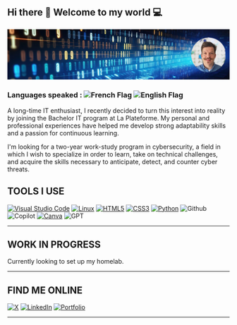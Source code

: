## Hi there 👋 Welcome to my world 💻

![imgfond](imagesread/fond.png)
### Languages speaked : <img src="https://upload.wikimedia.org/wikipedia/en/c/c3/Flag_of_France.svg" alt="French Flag" width="20"/> <img src="https://upload.wikimedia.org/wikipedia/en/a/ae/Flag_of_the_United_Kingdom.svg" alt="English Flag" width="20"/>

A long-time IT enthusiast, I recently decided to turn this interest into reality by joining the Bachelor IT program at La Plateforme. My personal and professional experiences have helped me develop strong adaptability skills and a passion for continuous learning.


I'm looking for a two-year work-study program in cybersecurity, a field in which I wish to specialize in order to learn, take on technical challenges, and acquire the skills necessary to anticipate, detect, and counter cyber threats.



## TOOLS I USE
[![Visual Studio Code](https://img.shields.io/badge/Visual%20Studio%20Code-007ACC?style=for-the-badge&logo=visual-studio-code&logoColor=white)](https://code.visualstudio.com/)
[![Linux](https://img.shields.io/badge/Linux-FCC624?style=for-the-badge&logo=linux&logoColor=black)](https://www.linux.org/)
[![HTML5](https://img.shields.io/badge/HTML5-E34F26?style=for-the-badge&logo=html5&logoColor=white)](https://developer.mozilla.org/en-US/docs/Web/Guide/HTML/HTML5)
[![CSS3](https://img.shields.io/badge/CSS3-1572B6?style=for-the-badge&logo=css3&logoColor=white)](https://developer.mozilla.org/en-US/docs/Web/CSS)
[![Python](https://img.shields.io/badge/Python-FFD43B?style=for-the-badge&logo=python&logoColor=blue)](https://www.python.org/)
![Github](https://img.shields.io/badge/GitHub-100000?style=for-the-badge&logo=github&logoColor=white)
![Copilot](https://img.shields.io/badge/github%20copilot-000000?style=for-the-badge&logo=githubcopilot&logoColor=white)
[![Canva](https://img.shields.io/badge/Canva-%2300C4CC.svg?&style=for-the-badge&logo=Canva&logoColor=white)](https://www.canva.com/)
![GPT](https://img.shields.io/badge/ChatGPT-74aa9c?style=for-the-badge&logo=openai&logoColor=white)

---
## WORK IN PROGRESS  

Currently looking to set up my homelab.



---

## FIND ME ONLINE
[![X](https://img.shields.io/badge/X-%23000000.svg?style=for-the-badge&logo=X&logoColor=white)](https://x.com/valtuco?t=BzKD3D_xw1yBNU1bJkjvIg&s=03)
[![LinkedIn](https://img.shields.io/badge/LinkedIn-0077B5?style=for-the-badge&logo=linkedin&logoColor=white)](https://www.linkedin.com/in/valentin-rossi-941791114/)
[![Portfolio](https://img.shields.io/badge/Portfolio-255E63?style=for-the-badge&logo=About.me&logoColor=white)](https://img.shields.io/badge/Portfolio-255E63?style=for-the-badge&logo=About.me&logoColor=white)

---

